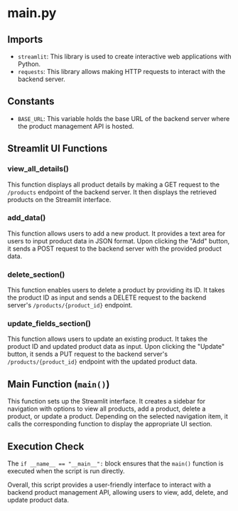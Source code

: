 # main.py

## Imports

- `streamlit`: This library is used to create interactive web applications with Python.
- `requests`: This library allows making HTTP requests to interact with the backend server.

## Constants

- `BASE_URL`: This variable holds the base URL of the backend server where the product management API is hosted.

## Streamlit UI Functions

### view_all_details()

This function displays all product details by making a GET request to the `/products` endpoint of the backend server. It then displays the retrieved products on the Streamlit interface.

### add_data()

This function allows users to add a new product. It provides a text area for users to input product data in JSON format. Upon clicking the "Add" button, it sends a POST request to the backend server with the provided product data.

### delete_section()

This function enables users to delete a product by providing its ID. It takes the product ID as input and sends a DELETE request to the backend server's `/products/{product_id}` endpoint.

### update_fields_section()

This function allows users to update an existing product. It takes the product ID and updated product data as input. Upon clicking the "Update" button, it sends a PUT request to the backend server's `/products/{product_id}` endpoint with the updated product data.

## Main Function (`main()`)

This function sets up the Streamlit interface. It creates a sidebar for navigation with options to view all products, add a product, delete a product, or update a product. Depending on the selected navigation item, it calls the corresponding function to display the appropriate UI section.

## Execution Check

The `if __name__ == "__main__":` block ensures that the `main()` function is executed when the script is run directly.

Overall, this script provides a user-friendly interface to interact with a backend product management API, allowing users to view, add, delete, and update product data.
